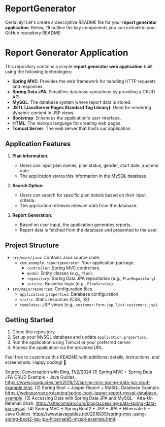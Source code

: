 # ReportGenerator
Certainly! Let's create a descriptive README file for your **report generator application**. Below, I'll outline the key components you can include in your GitHub repository README:

# Report Generator Application

This repository contains a simple **report generator web application** built using the following technologies:

- **Spring MVC**: Provides the web framework for handling HTTP requests and responses.
- **Spring Data JPA**: Simplifies database operations by providing a CRUD API.
- **MySQL**: The database system where report data is stored.
- **JSTL (JavaServer Pages Standard Tag Library)**: Used for rendering dynamic content in JSP views.
- **Bootstrap**: Enhances the application's user interface.
- **HTML**: The markup language for creating web pages.
- **Tomcat Server**: The web server that hosts our application.

## Application Features

1. **Plan Information**:
   - Users can input plan names, plan status, gender, start date, and end date.
   - The application stores this information in the MySQL database.

2. **Search Option**:
   - Users can search for specific plan details based on their input criteria.
   - The application retrieves relevant data from the database.

3. **Report Generation**:
   - Based on user input, the application generates reports.
   - Report data is fetched from the database and presented to the user.

## Project Structure

- `src/main/java`: Contains Java source code.
  - `com.example.reportgenerator`: Your application package.
    - `controller`: Spring MVC controllers.
    - `model`: Entity classes (e.g., `Plan`).
    - `repository`: Spring Data JPA repositories (e.g., `PlanRepository`).
    - `service`: Business logic (e.g., `PlanService`).
- `src/main/resources`: Configuration files.
  - `application.properties`: Database configuration.
  - `static`: Static resources (CSS, JS).
  - `templates`: JSP views (e.g., `customer-form.jsp`, `list-customers.jsp`).

## Getting Started

1. Clone this repository.
2. Set up your MySQL database and update `application.properties`.
3. Run the application using Tomcat or your preferred server.
4. Access the application via the provided URL.

Feel free to customize this README with additional details, instructions, and screenshots. Happy coding! 🚀

Source: Conversation with Bing, 11/2/2024
(1) Spring MVC + Spring Data JPA CRUD Example - Java Guides. https://www.javaguides.net/2018/12/spring-mvc-spring-data-jpa-crud-example.html.
(2) Spring Boot + Jasper Report + MySQL Database Example. https://websparrow.org/spring/spring-boot-jasper-report-mysql-database-example.
(3) Accessing Data with Spring Data JPA and MySQL - Atta-Ur-Rehman Shah. https://attacomsian.com/blog/accessing-data-spring-data-jpa-mysql.
(4) Spring MVC + Spring Boot2 + JSP + JPA + Hibernate 5 - Java Guides. https://www.javaguides.net/2018/09/spring-mvc-using-spring-boot2-jsp-jpa-hibernate5-mysql-example.html.
